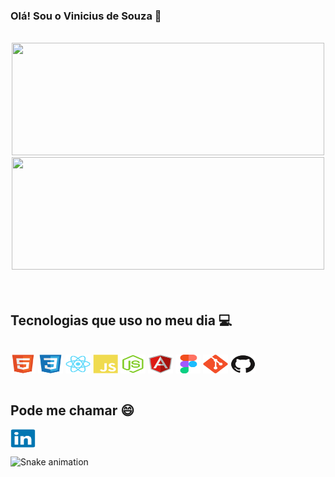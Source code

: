 ### Olá! Sou o Vinicius de Souza 👋 

  <br/>
 


<div align='center'>
<img height="180em" width='500em' src="https://github-readme-stats.vercel.app/api?username=Viniciusixx&show_icons=true&theme=tokyonight&include_all_commits=true&count_private=true"/>
<img height="180em" width='500em' src="https://github-readme-stats.vercel.app/api/top-langs/?username=Viniciusixx&layout=compact&langs_count=7&theme=tokyonight"/>
</div>

 <br/>
 <br/>

 
## Tecnologias que uso no meu dia 💻

<div style='display: inline_block'><br/>
<img align='center' alt='html5' height="30" width="40" src='https://raw.githubusercontent.com/devicons/devicon/1119b9f84c0290e0f0b38982099a2bd027a48bf1/icons/html5/html5-original.svg'/>
<img align='center' alt='css3' height="30" width="40" src='https://raw.githubusercontent.com/devicons/devicon/1119b9f84c0290e0f0b38982099a2bd027a48bf1/icons/css3/css3-original.svg'/>
  <img align='center' alt='react' height="30" width="40" src='https://raw.githubusercontent.com/devicons/devicon/1119b9f84c0290e0f0b38982099a2bd027a48bf1/icons/react/react-original.svg'/>
<img align='center' alt='javascript' height="30" width="40" src='https://raw.githubusercontent.com/devicons/devicon/1119b9f84c0290e0f0b38982099a2bd027a48bf1/icons/javascript/javascript-plain.svg'/>
<img align='center' alt='nodejs' height="30" width="40" src='https://raw.githubusercontent.com/devicons/devicon/1119b9f84c0290e0f0b38982099a2bd027a48bf1/icons/nodejs/nodejs-original.svg'/>
<img align='center' alt='angularjs' height="30" width="40" src='https://raw.githubusercontent.com/devicons/devicon/1119b9f84c0290e0f0b38982099a2bd027a48bf1/icons/angularjs/angularjs-original.svg'/>
<img align='center' alt='figma' height="30" width="40" src='https://raw.githubusercontent.com/devicons/devicon/1119b9f84c0290e0f0b38982099a2bd027a48bf1/icons/figma/figma-original.svg'/>
  <img align='center' alt='git' height="30" width="40" src='https://raw.githubusercontent.com/devicons/devicon/1119b9f84c0290e0f0b38982099a2bd027a48bf1/icons/git/git-original.svg'/>
  <img align='center' alt='github' height="30" width="40" src='https://raw.githubusercontent.com/devicons/devicon/1119b9f84c0290e0f0b38982099a2bd027a48bf1/icons/github/github-original.svg'/>
   <br/>
  <br/>

  
## Pode me chamar 😄
  
<a  href='https://www.linkedin.com/in/viniciusalves254/'><img align='center' alt='linkedin' height="30" width="40" src='https://raw.githubusercontent.com/devicons/devicon/1119b9f84c0290e0f0b38982099a2bd027a48bf1/icons/linkedin/linkedin-original.svg'/></a>
  
![Snake animation](https://github.com/Viniciusixx/Viniciusixx/blob/output/github-contribution-grid-snake.svg)
  
</div>
